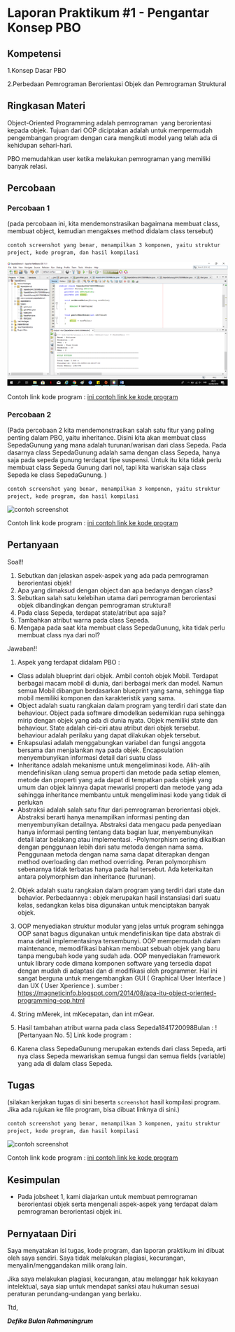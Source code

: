 # Laporan Praktikum #1 - Pengantar Konsep PBO

## Kompetensi

1.Konsep Dasar PBO

2.Perbedaan Pemrograman Berorientasi Objek dan Pemrograman Struktural

## Ringkasan Materi

Object-Oriented Programming adalah pemrograman  yang berorientasi kepada objek. Tujuan dari OOP diciptakan adalah untuk mempermudah pengembangan program dengan cara mengikuti model yang telah ada di kehidupan sehari-hari.

PBO memudahkan user ketika melakukan pemrograman yang memiliki banyak relasi.

## Percobaan

### Percobaan 1

(pada percobaan ini, kita mendemonstrasikan bagaimana membuat class, membuat object, kemudian mengakses method didalam class tersebut)

`contoh screenshot yang benar, menampilkan 3 komponen, yaitu struktur project, kode program, dan hasil kompilasi`

![Percobaan 1](img/percobaan1.1.png)

Contoh link kode program : [ini contoh link ke kode program](../../src/1_Pengantar_Konsep_PBO/Contoh12345Habibie.java)

### Percobaan 2

(Pada percobaan 2 kita mendemonstrasikan salah satu fitur yang paling penting dalam PBO, yaitu inheritance. Disini kita akan membuat class SepedaGunung yang mana adalah turunan/warisan dari class Sepeda. Pada dasarnya class SepedaGunung adalah sama dengan class Sepeda, hanya saja pada sepeda gunung terdapat tipe suspensi. Untuk itu kita tidak perlu membuat class Sepeda Gunung dari nol, tapi kita wariskan saja class Sepeda ke class SepedaGunung. )

`contoh screenshot yang benar, menampilkan 3 komponen, yaitu struktur project, kode program, dan hasil kompilasi`

![contoh screenshot](img/contoh-schot1.PNG)

Contoh link kode program : [ini contoh link ke kode program](../../src/1_Pengantar_Konsep_PBO/Contoh12345Habibie.java)

## Pertanyaan

Soal!!
1. Sebutkan dan jelaskan aspek-aspek yang ada pada pemrograman berorientasi objek!
2. Apa yang dimaksud dengan object dan apa bedanya dengan class?
3. Sebutkan salah satu kelebihan utama dari pemrograman berorientasi objek dibandingkan dengan pemrograman struktural!
4. Pada class Sepeda, terdapat state/atribut apa saja?
5. Tambahkan atribut warna pada class Sepeda.
6. Mengapa pada saat kita membuat class SepedaGunung, kita tidak perlu membuat class nya dari nol?

Jawaban!!
1. Aspek yang terdapat didalam PBO : 
 - Class adalah blueprint dari objek. Ambil contoh objek Mobil. Terdapat berbagai macam mobil di dunia, dari berbagai merk dan model.      Namun semua Mobil dibangun berdasarkan blueprint yang sama, sehingga tiap mobil memiliki komponen dan karakteristik yang sama.      
 - Object adalah suatu rangkaian dalam program yang terdiri dari state dan behaviour. Object pada software dimodelkan sedemikian rupa      sehingga mirip dengan objek yang ada di dunia nyata. Objek memiliki state dan behaviour. State adalah ciri-ciri atau atribut dari        objek tersebut. behaviour adalah perilaku yang dapat dilakukan objek tersebut. 
 - Enkapsulasi adalah menggabungkan variabel dan fungsi anggota bersama dan menjalankan nya pada objek. Encapsulation menyembunyikan        informasi detail dari suatu class
 - Inheritance adalah mekanisme untuk mengeliminasi kode. Alih-alih mendefinisikan ulang semua properti dan metode pada setiap elemen,      metode dan properti yang ada dapat di tempatkan pada objek yang umum dan objek lainnya dapat mewarisi properti dan metode yang ada      sehingga inheritance membantu untuk mengeliminasi kode yang tidak di perlukan
 - Abstraksi adalah salah satu fitur dari pemrograman berorientasi objek. Abstraksi berarti hanya menampilkan informasi penting dan        menyembunyikan detailnya. Abstraksi data mengacu pada penyediaan hanya informasi penting tentang data bagian luar, menyembunyikan        detail latar belakang atau implementasi.
 -Polymorphism sering dikaitkan dengan penggunaan lebih dari satu metoda dengan nama sama. Penggunaan metoda dengan nama sama dapat       diterapkan dengan method overloading dan method overriding. Peran polymorphism sebenarnya tidak terbatas hanya pada hal tersebut. Ada   keterkaitan antara polymorphism dan inheritance (turunan).
 
2. Objek adalah suatu rangkaian dalam program yang terdiri dari state dan behavior. 
   Perbedaannya : objek merupakan hasil instansiasi dari suatu kelas, sedangkan kelas bisa digunakan untuk menciptakan banyak objek. 

3. OOP menyediakan struktur modular yang jelas untuk program sehingga OOP sanat bagus digunakan untuk mendefinisikan tipe data abstrak      di mana detail implementasinya tersembunyi.
   OOP mempermudah dalam maintenance, memodifikasi bahkan membuat sebuah objek yang baru tanpa mengubah kode yang sudah ada.
   OOP menyediakan framework untuk library code dimana komponen software yang tersedia dapat dengan mudah di adaptasi dan di modifikasi    oleh programmer. Hal ini sangat berguna untuk mengembangkan GUI ( Graphical User Interface ) dan UX ( User Xperience ).
   sumber : https://magneticinfo.blogspot.com/2014/08/apa-itu-object-oriented-programming-oop.html
   
4. String mMerek, int mKecepatan, dan int mGear.

5. Hasil tambahan atribut warna pada class Sepeda1841720098Bulan :
![Pertanyaan No. 5]
Link kode program : 

6. Karena class SepedaGunung merupakan extends dari class Sepeda, arti nya class Sepeda mewariskan semua fungsi dan semua fields            (variable) yang ada di dalam class Sepeda.








## Tugas

(silakan kerjakan tugas di sini beserta `screenshot` hasil kompilasi program. Jika ada rujukan ke file program, bisa dibuat linknya di sini.)

`contoh screenshot yang benar, menampilkan 3 komponen, yaitu struktur project, kode program, dan hasil kompilasi`

![contoh screenshot](img/contoh-schot1.PNG)

Contoh link kode program : [ini contoh link ke kode program](../../src/1_Pengantar_Konsep_PBO/Contoh12345Habibie.java)

## Kesimpulan

- Pada jobsheet 1, kami diajarkan untuk membuat pemrograman berorientasi objek serta mengenali aspek-aspek yang terdapat dalam pemrograman berorientasi objek ini.  

## Pernyataan Diri

Saya menyatakan isi tugas, kode program, dan laporan praktikum ini dibuat oleh saya sendiri. Saya tidak melakukan plagiasi, kecurangan, menyalin/menggandakan milik orang lain.

Jika saya melakukan plagiasi, kecurangan, atau melanggar hak kekayaan intelektual, saya siap untuk mendapat sanksi atau hukuman sesuai peraturan perundang-undangan yang berlaku.

Ttd,

***Defika Bulan Rahmaningrum***
